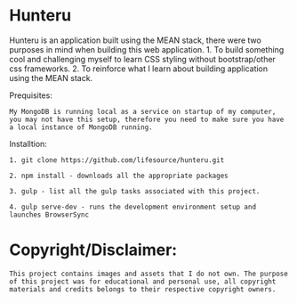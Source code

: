 # Hunteru

Hunteru is an application built using the MEAN stack, there were two purposes in mind when building this web application.
    1. To build something cool and challenging myself to learn CSS styling without bootstrap/other css frameworks.
    2. To reinforce what I learn about building application using the MEAN stack.
 
 Prequisites:

    My MongoDB is running local as a service on startup of my computer, you may not have this setup, therefore you need to make sure you have a local instance of MongoDB running. 
 
 Installtion:

    1. git clone https://github.com/lifesource/hunteru.git 

    2. npm install - downloads all the appropriate packages

    3. gulp - list all the gulp tasks associated with this project.

    4. gulp serve-dev - runs the development environment setup and launches BrowserSync

# Copyright/Disclaimer:

    This project contains images and assets that I do not own. The purpose of this project was for educational and personal use, all copyright materials and credits belongs to their respective copyright owners. 
